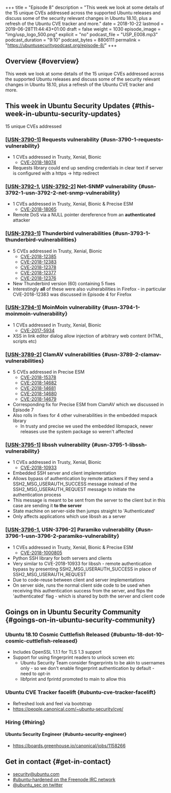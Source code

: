 +++
title = "Episode 8"
description = "This week we look at some details of the 15 unique CVEs addressed across the supported Ubuntu releases and discuss some of the security relevant changes in Ubuntu 18.10, plus a refresh of the Ubuntu CVE tracker and more."
date = 2018-10-22
lastmod = 2019-06-28T11:44:43+01:00
draft = false
weight = 1030
episode_image = "img/usp_logo_500.png"
explicit = "no"
podcast_file = "USP_E008.mp3"
podcast_duration = "9:10"
podcast_bytes = 8806111
permalink = "https://ubuntusecuritypodcast.org/episode-8/"
+++

## Overview {#overview}

This week we look at some details of the 15 unique CVEs addressed across the supported Ubuntu releases and discuss some of the security relevant changes in Ubuntu 18.10, plus a refresh of the Ubuntu CVE tracker and more.


## This week in Ubuntu Security Updates {#this-week-in-ubuntu-security-updates}

15 unique CVEs addressed


### [[USN-3790-1](https://usn.ubuntu.com/3790-1/)] Requests vulnerability {#usn-3790-1-requests-vulnerability}

-   1 CVEs addressed in Trusty, Xenial, Bionic
    -   [CVE-2018-18074](https://people.canonical.com/~ubuntu-security/cve/CVE-2018-18074)
-   Requests library could end up sending credentials in clear text if server is configured with a https -> http redirect


### [[USN-3792-1](https://usn.ubuntu.com/3792-1/), [USN-3792-2](https://usn.ubuntu.com/3792-2/)] Net-SNMP vulnerability {#usn-3792-1-usn-3792-2-net-snmp-vulnerability}

-   1 CVEs addressed in Trusty, Xenial, Bionic & Precise ESM
    -   [CVE-2018-18065](https://people.canonical.com/~ubuntu-security/cve/CVE-2018-18065)
-   Remote DoS via a NULL pointer dereference from an **authenticated** attacker


### [[USN-3793-1](https://usn.ubuntu.com/3793-1/)] Thunderbird vulnerabilities {#usn-3793-1-thunderbird-vulnerabilities}

-   5 CVEs addressed in Trusty, Xenial, Bionic
    -   [CVE-2018-12385](https://people.canonical.com/~ubuntu-security/cve/CVE-2018-12385)
    -   [CVE-2018-12383](https://people.canonical.com/~ubuntu-security/cve/CVE-2018-12383)
    -   [CVE-2018-12378](https://people.canonical.com/~ubuntu-security/cve/CVE-2018-12378)
    -   [CVE-2018-12377](https://people.canonical.com/~ubuntu-security/cve/CVE-2018-12377)
    -   [CVE-2018-12376](https://people.canonical.com/~ubuntu-security/cve/CVE-2018-12376)
-   New Thunderbird version (60) containing 5 fixes
-   Interestingly **all** of these were also vulnerabilities in Firefox - in
    particular CVE-2018-12383 was discussed in Episode 4 for Firefox


### [[USN-3794-1](https://usn.ubuntu.com/3794-1/)] MoinMoin vulnerability {#usn-3794-1-moinmoin-vulnerability}

-   1 CVEs addressed in Trusty, Xenial, Bionic
    -   [CVE-2017-5934](https://people.canonical.com/~ubuntu-security/cve/CVE-2017-5934)
-   XSS in link editor dialog allow injection of arbitrary web content (HTML, scripts etc)


### [[USN-3789-2](https://usn.ubuntu.com/3789-2/)] ClamAV vulnerabilities {#usn-3789-2-clamav-vulnerabilities}

-   5 CVEs addressed in Precise ESM
    -   [CVE-2018-15378](https://people.canonical.com/~ubuntu-security/cve/CVE-2018-15378)
    -   [CVE-2018-14682](https://people.canonical.com/~ubuntu-security/cve/CVE-2018-14682)
    -   [CVE-2018-14681](https://people.canonical.com/~ubuntu-security/cve/CVE-2018-14681)
    -   [CVE-2018-14680](https://people.canonical.com/~ubuntu-security/cve/CVE-2018-14680)
    -   [CVE-2018-14679](https://people.canonical.com/~ubuntu-security/cve/CVE-2018-14679)
-   Corresponding fix for Precise ESM from ClamAV which we discussed in Episode 7
-   Also rolls in fixes for 4 other vulnerabilities in the embedded mspack library
    -   In trusty and precise we used the embedded libmspack, newer releases use
        the system package so weren't affected


### [[USN-3795-1](https://usn.ubuntu.com/3795-1/)] libssh vulnerability {#usn-3795-1-libssh-vulnerability}

-   1 CVEs addressed in Trusty, Xenial, Bionic
    -   [CVE-2018-10933](https://people.canonical.com/~ubuntu-security/cve/CVE-2018-10933)
-   Embedded SSH server and client implementation
-   Allows bypass of authentication by remote attackers if they send a SSH2\_MSG\_USERAUTH\_SUCCESS message instead of the SSH2\_MSG\_USERAUTH\_REQUEST message to initiate the authentication process
-   This message is meant to be sent from the server to the client but in this case are sending it **to the server**
-   State machine on server-side then jumps straight to 'Authenticated'
-   Only affects applications which use libssh as a server


### [[USN-3796-1](https://usn.ubuntu.com/3796-1/), USN-3796-2] Paramiko vulnerability {#usn-3796-1-usn-3796-2-paramiko-vulnerability}

-   1 CVEs addressed in Trusty, Xenial, Bionic & Precise ESM
    -   [CVE-2018-1000805](https://people.canonical.com/~ubuntu-security/cve/CVE-2018-1000805)
-   Python SSH library for both servers and clients
-   Very similar to CVE-2018-10933 for libssh - remote authentication bypass by presenting SSH2\_MSG\_USERAUTH\_SUCCESS in place of SSH2\_MSG\_USERAUTH\_REQUEST
-   Due to code-reuse between client and server implementations
-   On server side, runs the normal client side code to be used when receiving this authentication success from the server, and flips the 'authenticated' flag - which is shared by both the server and client code


## Goings on in Ubuntu Security Community {#goings-on-in-ubuntu-security-community}


### Ubuntu 18.10 Cosmic Cuttlefish Released {#ubuntu-18-dot-10-cosmic-cuttlefish-released}

-   Includes OpenSSL 1.1.1 for TLS 1.3 support
-   Support for using fingerprint readers to unlock screen etc
    -   Ubuntu Security Team consider fingerprints to be akin to usernames only - so we don't enable fingerprint authentication by default - need to opt-in
    -   libfprint and fprintd promoted to main to allow this


### Ubuntu CVE Tracker facelift {#ubuntu-cve-tracker-facelift}

-   Refreshed look and feel via bootstrap
-   <https://people.canonical.com/~ubuntu-security/cve/>


### Hiring {#hiring}


#### Ubuntu Security Engineer {#ubuntu-security-engineer}

-   <https://boards.greenhouse.io/canonical/jobs/1158266>


## Get in contact {#get-in-contact}

-   [security@ubuntu.com](mailto:security@ubuntu.com)
-   [#ubuntu-hardened on the Freenode IRC network](http://webchat.freenode.net?channels=%23ubuntu-hardened&uio=d4)
-   [@ubuntu\_sec on twitter](https://twitter.com/ubuntu%5Fsec)